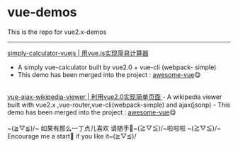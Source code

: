 # vue-demos
This is the repo for vue2.x-demos

---
<a href="https://github.com/CaiYiLiang/simply-calculator-vuejs" target="_blank">simply-calculator-vuejs | 用vue.js实现简易计算器 </a>

- A simply vue-calculator built by vue2.0 + vue-cli (webpack- simple) 
- This demo has been merged into the project : <a href="https://github.com/vuejs/awesome-vue">awesome-vue</a>😋

<br>
<a href="https://github.com/CaiYiLiang/vue-demos/tree/master/wikipediaViewer-vuejs" target="_blank">vue-ajax-wikipedia-viewer | 利用vue2.0实现简单页面 </a>
- A wikipedia viewer built with vue2.x ,vue-router,vue-cli(webpack-simple) and ajax(jsonp) 
- This demo has been merged into the project : <a href="https://github.com/vuejs/awesome-vue">awesome-vue</a>😋

<br>
<br>
~(≧▽≦)/~  如果有那么一丁点儿喜欢 请随手🌟~(≧▽≦)/~啦啦啦 
~(≧▽≦)/~ Encourage me a start🌟 if you like it~(≧▽≦)/

